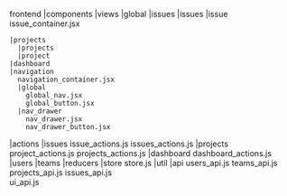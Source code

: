 frontend
  |components
    |views
    |global
    |issues
      |issues
      |issue
        issue_container.jsx

    |projects
      |projects
      |project
    |dashboard
    |navigation
      navigation_container.jsx
      |global
        global_nav.jsx
        global_button.jsx
      |nav_drawer
        nav_drawer.jsx
        nav_drawer_button.jsx
  |actions
    |issues
      issue_actions.js
      issues_actions.js
    |projects
      project_actions.js
      projects_actions.js
    |dashboard
      dashboard_actions.js
    |users 
    |teams
  |reducers
  |store
    store.js
  |util
    |api
      users_api.js
      teams_api.js
      projects_api.js
      issues_api.js  
      ui_api.js
